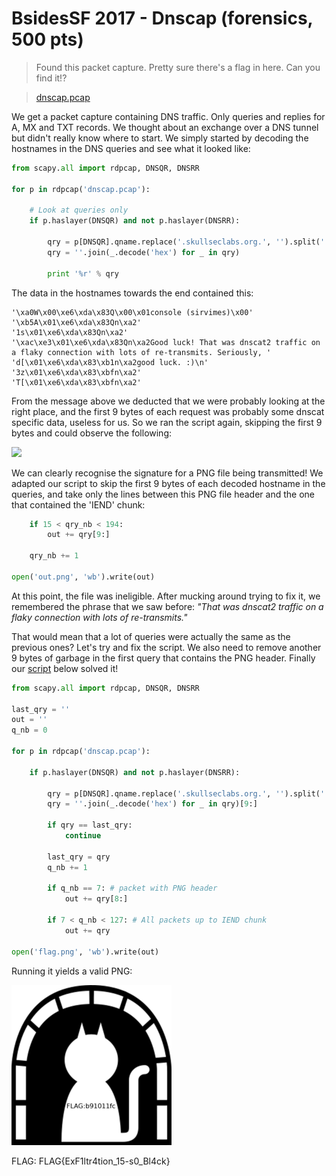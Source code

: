 # BsidesSF 2017 - Dnscap (forensics, 500 pts)

>Found this packet capture. Pretty sure there's a flag in here. Can you find it!?

>[dnscap.pcap](dnscap.pcap)

We get a packet capture containing DNS traffic. Only queries and replies for A, MX and TXT records. We thought about an exchange over a DNS tunnel but didn't really know where to start. We simply started by decoding the hostnames in the DNS queries and see what it looked like:

```python
from scapy.all import rdpcap, DNSQR, DNSRR

for p in rdpcap('dnscap.pcap'):

	# Look at queries only
	if p.haslayer(DNSQR) and not p.haslayer(DNSRR):

		qry = p[DNSQR].qname.replace('.skullseclabs.org.', '').split('.')
		qry = ''.join(_.decode('hex') for _ in qry)

		print '%r' % qry
```

The data in the hostnames towards the end contained this:

    '\xa0W\x00\xe6\xda\x83Q\x00\x01console (sirvimes)\x00'
    '\xb5A\x01\xe6\xda\x83Qn\xa2'
    '1s\x01\xe6\xda\x83Qn\xa2'
    '\xac\xe3\x01\xe6\xda\x83Qn\xa2Good luck! That was dnscat2 traffic on a flaky connection with lots of re-transmits. Seriously, '
    'd[\x01\xe6\xda\x83\xb1n\xa2good luck. :)\n'
    '3z\x01\xe6\xda\x83\xbfn\xa2'
    'T[\x01\xe6\xda\x83\xbfn\xa2'

From the message above we deducted that we were probably looking at the right place, and the first 9 bytes of each request was probably some dnscat specific data, useless for us. So we ran the script again, skipping the first 9 bytes and could observe the following:

![](https://i.imgur.com/qfAckUa.png)

We can clearly recognise the signature for a PNG file being transmitted! We adapted our script to skip the first 9 bytes of each decoded hostname in the queries, and take only the lines between this PNG file header and the one that contained the 'IEND' chunk:

```python
	if 15 < qry_nb < 194:
		out += qry[9:]

	qry_nb += 1

open('out.png', 'wb').write(out)
```

At this point, the file was ineligible. After mucking around trying to fix it, we remembered the phrase that we saw before: *"That was dnscat2 traffic on a flaky connection with lots of re-transmits."*

That would mean that a lot of queries were actually the same as the previous ones? Let's try and fix the script. We also need to remove another 9 bytes of garbage in the first query that contains the PNG header. Finally our [script](solution.py) below solved it!

```python
from scapy.all import rdpcap, DNSQR, DNSRR

last_qry = ''
out = ''
q_nb = 0

for p in rdpcap('dnscap.pcap'):

	if p.haslayer(DNSQR) and not p.haslayer(DNSRR):

		qry = p[DNSQR].qname.replace('.skullseclabs.org.', '').split('.')
		qry = ''.join(_.decode('hex') for _ in qry)[9:]

		if qry == last_qry:
			continue

		last_qry = qry
		q_nb += 1

		if q_nb == 7: # packet with PNG header
			out += qry[8:]

		if 7 < q_nb < 127: # All packets up to IEND chunk
			out += qry

open('flag.png', 'wb').write(out)
```
Running it yields a valid PNG:
  
![](flag.png?raw=true)

FLAG: FLAG{ExF1ltr4tion_15-s0_Bl4ck}
